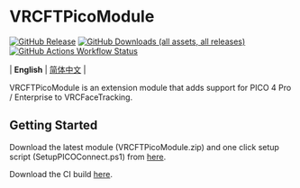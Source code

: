 # VRCFTPicoModule

[![GitHub Release](https://img.shields.io/github/v/release/lonelyicer/VRCFTPicoModule)](https://github.com/lonelyicer/VRCFTPicoModule/releases/)
[![GitHub Downloads (all assets, all releases)](https://img.shields.io/github/downloads/lonelyicer/VRCFTPicoModule/total)](https://github.com/lonelyicer/VRCFTPicoModule/releases/latest)
[![GitHub Actions Workflow Status](https://img.shields.io/github/actions/workflow/status/lonelyicer/VRCFTPicoModule/ci.yml)](https://github.com/lonelyicer/VRCFTPicoModule/actions/workflows/ci.yml)


| **English** | [简体中文](./README.zh.md) |

VRCFTPicoModule is an extension module that adds support for PICO 4 Pro / Enterprise to VRCFaceTracking.

<div align="left">

## Getting Started
Download the latest module (VRCFTPicoModule.zip) and one click setup script (SetupPICOConnect.ps1) from [here](https://github.com/lonelyicer/VRCFTPicoModule/releases/latest).

Download the CI build [here](https://github.com/lonelyicer/VRCFTPicoModule/actions/workflows/ci.yml).
